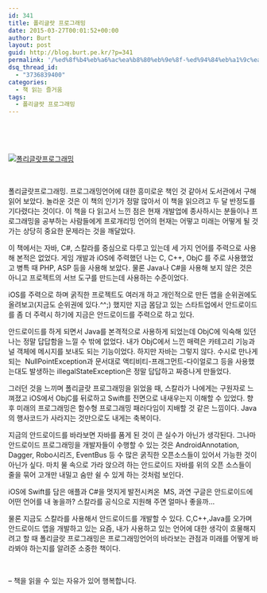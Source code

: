 ```yaml
---
id: 341
title: 폴리글랏 프로그래밍
date: 2015-03-27T00:01:52+00:00
author: Burt
layout: post
guid: http://blog.burt.pe.kr/?p=341
permalink: '/%ed%8f%b4%eb%a6%ac%ea%b8%80%eb%9e%8f-%ed%94%84%eb%a1%9c%ea%b7%b8%eb%9e%98%eb%b0%8d/'
dsq_thread_id:
  - "3736839400"
categories:
  - 책 읽는 즐거움
tags:
  - 폴리글랏 프로그래밍
---
```

&nbsp;

&nbsp;

[<img class=" wp-image-342 size-medium aligncenter" src="http://i2.wp.com/blog.burt.pe.kr/wp-content/uploads/2015/03/IMG_0202-e1427380824827-225x300.jpg?resize=225%2C300" alt="폴리글랏프로그래밍" srcset="http://i0.wp.com/burt.pe.kr/wp-content/uploads/2015/03/IMG_0202-e1427380824827.jpg?resize=225%2C300 225w, http://i0.wp.com/burt.pe.kr/wp-content/uploads/2015/03/IMG_0202-e1427380824827.jpg?w=450 450w" sizes="(max-width: 225px) 100vw, 225px" data-recalc-dims="1" />](http://i0.wp.com/blog.burt.pe.kr/wp-content/uploads/2015/03/IMG_0202.jpg)

&nbsp;

폴리글랏프로그래밍. 프로그래밍언어에 대한 흥미로운 책인 것 같아서 도서관에서 구해 읽어 보았다. 놀라운 것은 이 책의 인기가 정말 많아서 이 책을 읽으려고 두 달 반정도를 기다렸다는 것이다. 이 책을 다 읽고서 느낀 점은 현재 개발업에 종사하시는 분들이나 프로그래밍을 공부하는 사람들에게 프로개리밍 언어의 현재는 어떻고 미래는 어떻게 될 것가는 상당히 중요한 문제라는 것을 깨달았다.

이 책에서는 자바, C#, 스칼라를 중심으로 다루고 있는데 세 가지 언어를 주력으로 사용해 본적은 없었다. 게임 개발과 iOS에 주력했던 나는 C, C++, ObjC 를 주로 사용했었고 병특 때 PHP, ASP 등을 사용해 보았다. 물론 Java나 C#을 사용해 보지 않은 것은 아니고 프로젝트의 서브 도구를 만드는데 사용하는 수준이었다.

iOS를 주력으로 하며 굵직한 프로젝트도 여러개 하고 개인적으로 만든 앱을 순위권에도 올려보고(지금도 순위권에 있다.^^;) 했지만 지금 몸담고 있는 스타트업에서 안드로이드를 좀 더 주력시 하기에 지금은 안드로이드를 주력으로 하고 있다.

안드로이드를 하게 되면서 Java를 본격적으로 사용하게 되었는데 ObjC에 익숙해 있던 나는 정말 답답함을 느낄 수 밖에 없었다. 내가 ObjC에서 느낀 매력은 카테고리 기능과 널 객체에 메시지를 보내도 되는 기능이었다. 하지만 자바는 그렇지 않다. 수시로 만나게 되는  NullPointException과 문서대로 액티비티-프래그먼트-다이얼로그 등을 사용했는대도 발생하는 illegalStateException은 정말 답답하고 짜증나게 만들었다.

그러던 것을 느끼며 폴리글랏 프로그래밍을 읽었을 때, 스칼라가 나에게는 구원자로 느껴졌고 iOS에서 ObjC를 뒤로하고 Swift를 전면으로 내새우는지 이해할 수 있었다. 향후 미래의 프로그래밍은 함수형 프로그래밍 패러다임이 지배할 것 같은 느낌이다. Java의 행사코드가 사라지는 것만으로도 내게는 축복이다.

지금의 안드로이드를 바라보면 자바를 품게 된 것이 큰 실수가 아닌가 생각된다. 그나마 안드로이드 프로그래밍을 개발자들이 수행할 수 있는 것은 AndroidAnnotation, Dagger, Robo시리즈, EventBus 등 수 많은 굵직한 오픈소스들이 있어서 가능한 것이 아닌가 싶다. 마치 물 속으로 가라 앉으려 하는 안드로이드 자바를 위의 오픈 소스들이 줄을 묶어 고개만 내밀고 숨만 쉴 수 있게 하는 것처럼 보인다.

iOS에 Swift를 담은 애플과 C#을 멋지게 발전시켜온  MS, 과연 구글은 안드로이드에 어떤 언어를 내 놓을까? 스칼라를 공식으로 지원해 주면 얼마나 좋을까&#8230;

물론 지금도 스칼라를 사용해서 안드로이드를 개발할 수 있다. C,C++,Java를 오가며 안드로이드 앱을 개발하고 있는 요즘, 내가 사용하고 있는 언어에 대한 생각이 흐물해지려고 할 때 폴리글랏 프로그래밍은 프로그래밍언어의 바라보는 관점과 미래를 어떻게 바라봐야 하는지를 알려준 소중한 책이다.

&nbsp;

&#8211; 책을 읽을 수 있는 자유가 있어 행복합니다.